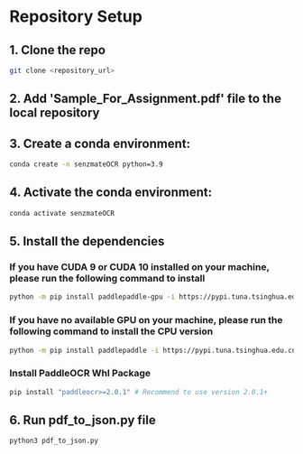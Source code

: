 # Repository Setup

## 1. Clone the repo

```bash
git clone <repository_url>
```
## 2. Add 'Sample_For_Assignment.pdf' file to the local repository

## 3. Create a conda environment: 
```bash
conda create -n senzmateOCR python=3.9
```

## 4. Activate the conda environment:
```bash
conda activate senzmateOCR
```

## 5. Install the dependencies

### If you have CUDA 9 or CUDA 10 installed on your machine, please run the following command to install
```bash
python -m pip install paddlepaddle-gpu -i https://pypi.tuna.tsinghua.edu.cn/simple
```
### If you have no available GPU on your machine, please run the following command to install the CPU version
```bash
python -m pip install paddlepaddle -i https://pypi.tuna.tsinghua.edu.cn/simple
```
### Install PaddleOCR Whl Package
```bash
pip install "paddleocr>=2.0.1" # Recommend to use version 2.0.1+
```
## 6. Run pdf_to_json.py file
```bash
python3 pdf_to_json.py
```
